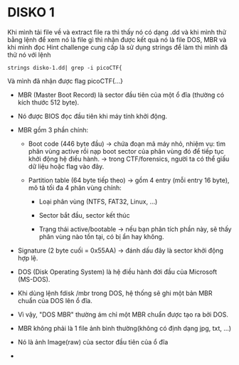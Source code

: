 # DISKO 1
Khi mình tải file về và extract file ra thì thấy nó có dạng .dd và khi mình thử bằng lệnh để xem nó là file gì thì nhận được kết quả nó 
là file DOS, MBR và khi mình đọc Hint challenge cung cấp là sử dụng strings để làm thì mình đã thử nó với lệnh
```
strings disko-1.dd| grep -i picoCTF{
```
Và mình đã nhận được flag
picoCTF{...}

* MBR (Master Boot Record) là sector đầu tiên của một ổ đĩa (thường có kích thước 512 byte).

* Nó được BIOS đọc đầu tiên khi máy tính khởi động.

* MBR gồm 3 phần chính:

  - Boot code (446 byte đầu)
    → chứa đoạn mã máy nhỏ, nhiệm vụ: tìm phân vùng active rồi nạp boot sector của phân vùng đó để tiếp tục khởi động hệ điều hành.
    → trong CTF/forensics, người ta có thể giấu dữ liệu hoặc flag vào đây.

  - Partition table (64 byte tiếp theo)
      → gồm 4 entry (mỗi entry 16 byte), mô tả tối đa 4 phân vùng chính:

    + Loại phân vùng (NTFS, FAT32, Linux, …)

    + Sector bắt đầu, sector kết thúc

    + Trạng thái active/bootable
      → nếu bạn phân tích phần này, sẽ thấy phân vùng nào tồn tại, có bị ẩn hay không.

* Signature (2 byte cuối = 0x55AA)
  → đánh dấu đây là sector khởi động hợp lệ.

* DOS (Disk Operating System) là hệ điều hành đời đầu của Microsoft (MS-DOS).

* Khi dùng lệnh fdisk /mbr trong DOS, hệ thống sẽ ghi một bản MBR chuẩn của DOS lên ổ đĩa.

* Vì vậy, "DOS MBR" thường ám chỉ một MBR chuẩn được tạo ra bởi DOS.

* MBR không phải là 1 file ảnh bình thường(không có định dạng jpg, txt, ...)
* Nó là ảnh Image(raw) của sector đầu tiên của ổ đĩa
* 
